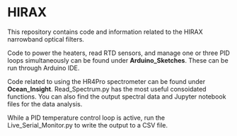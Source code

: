 # HIRAX
This repository contains code and information related to the HIRAX narrowband optical filters. 


Code to power the heaters, read RTD sensors, and manage one or three PID loops simultaneously can be found under __Arduino_Sketches__. These can be run through Arduino IDE. 


Code related to using the HR4Pro spectrometer can be found under __Ocean_Insight__. Read_Spectrum.py has the most useful consoidated functions. You can also find the output spectral data and Jupyter notebook files for the data analysis. 


While a PID temperature control loop is active, run the Live_Serial_Monitor.py to write the output to a CSV file. 
